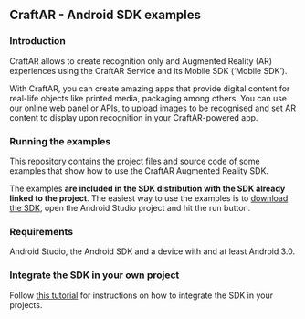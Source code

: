 ## CraftAR - Android SDK examples

### Introduction

CraftAR allows to create recognition only and Augmented Reality (AR)
experiences using the CraftAR Service and its Mobile SDK (‘Mobile SDK’).

With CraftAR, you can create amazing apps that provide digital content
for real-life objects like printed media, packaging among others. You
can use our online web panel or APIs, to upload images to be recognised and set
AR content to display upon recognition in your CraftAR-powered
app.

### Running the examples

This repository contains the project files and source code of some examples
that show how to use the CraftAR Augmented Reality SDK.

The examples **are included in the SDK distribution with the SDK already linked to
the project**. The easiest way to use the examples is to 
[download the SDK](http://catchoom.com/documentation/on-device-image-recognition-sdk/android-on-device-image-recognition-sdk/), 
open the Android Studio project and hit the run button.

### Requirements

Android Studio, the Android SDK and a device with and at least Android 3.0.

### Integrate the SDK in your own project

Follow [this tutorial](http://support.catchoom.com/customer/en/portal/articles/1891850-tutorial-set-up-the-android-project) for instructions on how to integrate the SDK in your projects.

